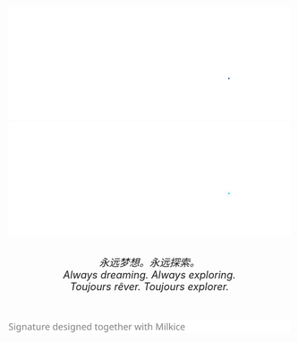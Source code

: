 [![Signature](https://raw.githubusercontent.com/yrccondor/yrccondor/master/signature.svg#gh-light-mode-only)](https://axton.cc)
[![Signature](https://raw.githubusercontent.com/yrccondor/yrccondor/master/signature-dark.svg#gh-dark-mode-only)](https://axton.cc)
<p align="center">
<br>
<em><font size="+1">永远梦想。永远探索。</font></em>
<br>
<em><font size="+1">Always dreaming. Always exploring.</font></em>
<br>
<em><font size="+1">Toujours rêver. Toujours explorer.</font></em>
<br>
<br>
<br>
</p>

[![Signature](https://raw.githubusercontent.com/yrccondor/yrccondor/master/copyright.svg)](https://github.com/milkice233)
